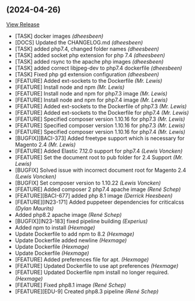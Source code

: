 ##  (2024-04-26)

[View Release](git@github.com:experius/Magento-2-Docker-Pipeline-Image.git/commits/tag/)

*  [TASK] docker images *(dheesbeen)*
*  [DOCS] Updated the CHANGELOG.md *(dheesbeen)*
*  [TASK] added php7.4, changed folder names *(dheesbeen)*
*  [TASK] added socket php extension for php 7.4 *(dheesbeen)*
*  [TASK] added rsync to the apache php images *(dheesbeen)*
*  [TASK] added correct libjpeg-dev to php7.4 dockerfile *(dheesbeen)*
*  [TASK] Fixed php gd extension configuration *(dheesbeen)*
*  [FEATURE] Added ext-sockets to the Dockerfile *(Mr. Lewis)*
*  [FEATURE] Install node and npm *(Mr. Lewis)*
*  [FEATURE] Install node and npm for php7.3 image *(Mr. Lewis)*
*  [FEATURE] Install node and npm for php7.4 image *(Mr. Lewis)*
*  [FEATURE] Added ext-sockets to the Dockerfile of php7.3 *(Mr. Lewis)*
*  [FEATURE] Added ext-sockets to the Dockerfile for php7.4 *(Mr. Lewis)*
*  [FEATURE] Specified composer version 1.10.16 for php7.3 *(Mr. Lewis)*
*  [FEATURE] Specified composer version 1.10.16 for php7.3 *(Mr. Lewis)*
*  [FEATURE] Specified composer version 1.10.16 for php7.4 *(Mr. Lewis)*
*  [BUGFIX][BACI-373] Added freetype support which is necessary for Magento 2.4 *(Mr. Lewis)*
*  [FEATURE] Added Elastic 7.12.0 support for php7.4 *(Lewis Voncken)*
*  [FEATURE] Set the document root to pub folder for 2.4 Support *(Mr. Lewis)*
*  [BUGFIX] Solved issue with incorrect document root for Magento 2.4 *(Lewis Voncken)*
*  [BUGFIX] Set composer version to 1.10.22 *(Lewis Voncken)*
*  [FEATURE] Added composer 2 php7.4 apache image *(René Schep)*
*  [FEATURE][BACI-677] added php 8.1 image *(Derrick Heesbeen)*
*  [FEATURE][IN23-171] Added puppeteer dependencies for criticalcss *(Dylan Maurits)*
*  Added php8.2 apache image *(René Schep)*
*  [BUGFIX][IN23-183] fixed pipeline building *(Experius)*
*  Added npm to install *(Hexmage)*
*  Update Dockerfile to add npm to 8.2 *(Hexmage)*
*  Update Dockerfile added newline *(Hexmage)*
*  Update Dockerfile *(Hexmage)*
*  Update Dockerfile *(Hexmage)*
*  [FEATURE] Added preferences file for apt. *(Hexmage)*
*  [FEATURE] Updated Dockerfile to use apt preferences *(Hexmage)*
*  [FEATURE] Updated Dockerfile npm install no longer required. *(Hexmage)*
*  [FEATURE] Fixed php8.1 image *(René Schep)*
*  [FEATURE][EDU-9] Created php8.3 pipeline *(René Schep)*


